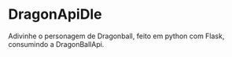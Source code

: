 # DragonApiDle

Adivinhe o personagem de Dragonball, feito em python com Flask, consumindo a DragonBallApi.
